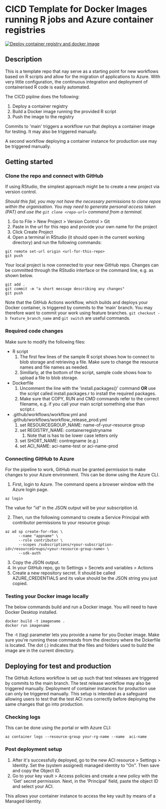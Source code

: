 # CICD Template for Docker Images running R jobs and Azure container registries

[![Deploy container registry and docker image](https://github.com/PeerChristensen/AzureDocker-CICD-Template/actions/workflows/workflow.yml/badge.svg)](https://github.com/PeerChristensen/AzureDocker-CICD-Template/actions/workflows/workflow.yml)

## Description

This is a template repo that nay serve as a starting point for new workflows based on R scripts and allow for the migration of applications to Azure. With very little configuration, the continuous integration and deployment of containerised R code is easily automated.

The CICD pipline does the following:
1. Deploy a container registry
2. Build a Docker image running the provided R script
3. Push the image to the registry

Commits to 'main' triggers a workflow run that deploys a container image for testing. It may also be triggered manually. 

A second workflow deploying a container instance for production use may be triggered manually. 

## Getting started

### Clone the repo and connect with GitHub

If using RStudio, the simplest approach might be to create a new project via version control.

*Should this fail, you may not have the necessary permissions to clone repos within the organisation. You may need to generate personal access token (PAT) and use the `git clone <repo-url>` command from a terminal.*

1. Go to File > New Project > Version Control > Git
2. Paste in the url for this repo and provide your own name for the project
3. Click Create Project
4. Open a terminal in RStudio (it should open in the current working directory) and run the following commands:

```
git remote set-url origin <url-for-this-repo>
git push
```

Your local project is now connected to your new GitHub repo.
Changes can be committed through the RStudio interface or the command line, e.g. as shown below.

```
git add .
git commit -m "a short message describing any changes"
git push
```

Note that the GitHub Actions workflow, which builds and deploys your Docker container, is triggered by commits to the 'main' branch. You may therefore want to commit your work using feature branches. `git checkout -b feature_branch_name` and `git switch` are useful commands.

### Required code changes

Make sure to modify the following files:

- R script
   1. The first few lines of the sample R script shows how to connect to blob storage and retrieving a file. Make sure to change the resource names and file names as needed.
   2. Simillarly, at the bottom of the script, sample code shows how to upload a file to blob storage.  
- Dockerfile
   1. Uncomment the line with the 'install.packages()' command **OR** use the script called install.packages.r to install the required packages.
   2. Make sure that COPY, RUN and CMD commands refer to the correct filename, e.g. if you call your main script something else than script.r.
- .github/workflows/workflow.yml and .github/workflows/workflow_release_prod.yml
   1. set RESOURCEGROUP_NAME: name-of-your-resource group
   2. set REGISTRY_NAME: containerregistryname
      1. Note that is has to be lower case letters only
   3. set SHORT_NAME: contregname (e.g.)
   4. set ACI_NAME: aci-name-test or aci-name-prod

### Connecting GitHub to Azure

For the pipeline to work, GitHub must be granted permission to make changes to your Azure environment. This can be donw using the Azure CLI.

1. First, login to Azure. The command opens a browser window with the Azure login page.

```
az login
```

The value for "id" in the JSON output will be your subscription id.

2. Then, run the following command to create a Service Principal with contributor permissions to your resource group:

```
az ad sp create-for-rbac \
      --name "appname" \
      --role contributor \
      --scopes /subscriptions/<your-subscription-id>/resourceGroups/<your-resource-group-name> \
      --sdk-auth
```

3. Copy the JSON output.
4. In your GitHub repo, go to Settings > Secrets and variables > Actions
5. Create a new repository secret. It should be called AZURE_CREDENTIALS and its value should be the JSON string you just copied.

### Testing your Docker image locally

The below commands build and run a Docker image. You will need to have Docker Desktop installed.

```
docker build -t imagename .
docker run imagename
```

 The -t (tag) parameter lets you provide a name for you Docker image. Make sure you're running these commands from the directory where the Dckerfile is located. The dot (.) indicates that the files and folders used to build the image are in the current directory.

## Deploying for test and production

The GitHub Actions workflow is set up such that test releases are triggered by commits to the main branch. The test release wortkflow may also be triggered manually. Deployment of container instances for production use can only be triggered manually. This setup is intended as a safeguard allowing users to test that the test ACI runs correctly before deploying the same changes that go into production.

### Checking logs

This can be done using the portal or with Azure CLI:

```
az container logs --resource-group your-rg-name --name  aci-name
```

### Post deployment setup

1. After it's successfully deployed, go to the new ACI resource > Settings > Identity. Set the (system assigned) managed identity to "On". Then save and copy the Object ID.
2. Go to your key vault > Access policies and create a new policy with the 'Get' secret permission. Next, in the 'Principal' field, paste the object ID and select your ACI.

This allows your container instance to access the key vault by means of a Managed Identity.


